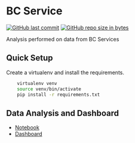 BC Service
=======================
[![GitHub last commit](https://img.shields.io/github/last-commit/andrelbd1/bc_service.svg)](https://github.com/andrelbd1/bc_service_analysis) 
[![GitHub repo size in bytes](https://img.shields.io/github/repo-size/andrelbd1/bc_service.svg)](https://github.com/andrelbd1/bc_service_analysis)

Analysis performed on data from BC Services 

Quick Setup
---------------------------------
Create a virtualenv and install the requirements.
````bash
    virtualenv venv
    source venv/bin/activate
    pip install -r requirements.txt
````

Data Analysis and Dashboard
---------------------------------
- [Notebook](source/analysis.ipynb)
- [Dashboard](https://lookerstudio.google.com/reporting/2aaddabf-13a4-4bf3-accd-554757005079)
